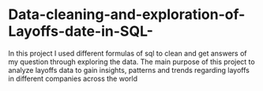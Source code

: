 # Data-cleaning-and-exploration-of-Layoffs-date-in-SQL-
In this project I used different formulas of sql to clean and get answers of my question through exploring the data. The main purpose of this project to analyze layoffs data to gain insights, patterns and trends regarding layoffs in different companies across the world
